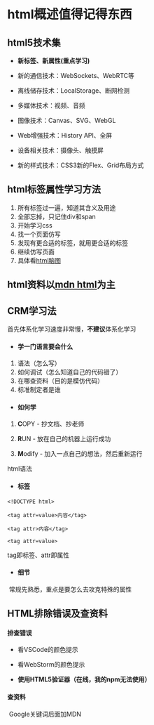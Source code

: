 # html概述值得记得东西



## html5技术集

- **新标签、新属性(重点学习)**

- 新的通信技术：WebSockets、WebRTC等

- 离线储存技术：LocalStorage、断网检测

- 多媒体技术：视频、音频

- 图像技术：Canvas、SVG、WebGL

- Web增强技术：History API、全屏

- 设备相关技术：摄像头、触摸屏

- 新的样式技术：CSS3新的Flex、Grid布局方式

  

## html标签属性学习方法

1. 所有标签过一遍，知道其含义及用途
2. 全部忘掉，只记住div和span
3. 开始学习css
4. 找一个页面仿写
5. 发现有更合适的标签，就用更合适的标签
6. 继续仿写页面
7. 具体看[html脑图](C:\Users\Administrator\Desktop\课件\HTML\HTML脑图.xmind)




## html资料以[mdn html](https://developer.mozilla.org/zh-CN/docs/Web/Guide/HTML/HTML5)为主

## CRM学习法

首先体系化学习速度非常慢，**不建议**体系化学习

- #### 学一门语言要会什么

1.  语法（怎么写）
2.  如何调试（怎么知道自己的代码错了）
3.  在哪查资料（目的是模仿代码）
4.  标准制定者是谁

- #### 如何学

1.  **C**OPY - 抄文档、抄老师

2.  **R**UN - 放在自己的机器上运行成功

3.  **M**odify - 加入一点自己的想法，然后重新运行

html语法

- #### 标签
`<!DOCTYPE html>`

`<tag attr=value>内容</tag>`

`<tag attr>内容</tag>`

`<tag attr=value>`

  tag即标签、attr即属性


- #### 细节

​       常规先熟悉，重点是要怎么去攻克特殊的属性



## HTML排除错误及查资料

####    排查错误

- 看VSCode的颜色提示

- 看WebStorm的颜色提示

- **使用HTML5验证器（在线，我的npm无法使用）**

####    查资料

​        Google关键词后面加MDN
